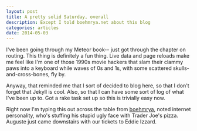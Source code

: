 ```yaml
---
layout: post
title: A pretty solid Saturday, overall
description: Except I told boehmrya.net about this blog
categories: articles
date: 2014-05-03
---
```


I've been going through my Meteor book-- just got through the chapter on routing. This thing is definitely a fun thing. Live data and page reloads make me feel like I'm one of those 1990s movie hackers that slam their clammy paws into a keyboard while waves of 0s and 1s, with some scattered skulls-and-cross-bones, fly by.

Anyway, that reminded me that I sort of decided to blog here, so that I don't forget that Jekyll is cool. Also, so that I can have some sort of log of what I've been up to. Got a rake task set up so this is trivially easy now.

Right now I'm typing this out across the table from [boehmrya](http://boehmry.net), noted internet personality, who's stuffing his stupid ugly face with Trader Joe's pizza. Auguste just came downstairs with our tickets to Eddie Izzard.